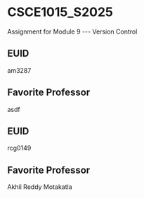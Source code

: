 # CSCE1015_S2025

Assignment for Module 9 --- Version Control

## EUID
am3287
## Favorite Professor
asdf
## EUID
rcg0149
## Favorite Professor
Akhil Reddy Motakatla
